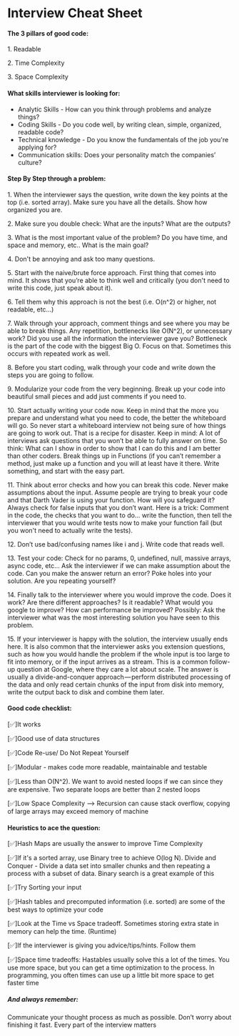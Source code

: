 <h1>Interview Cheat Sheet</h1>
<div>
    <h4>The 3 pillars of good code:</h4>
    <p>1. Readable</p>
    <p>2. Time Complexity</p>
    <p>3. Space Complexity</p>
</div>

<div>
    <h4>What skills interviewer is looking for:</h4>
    <ul>
        <li>Analytic Skills - How can you think through problems and analyze things?</li>
        <li>Coding Skills - Do you code well, by writing clean, simple, organized, readable code?</li>
        <li>Technical knowledge - Do you know the fundamentals of the job you're applying for?</li>
        <li>Communication skills: Does your personality match the companies’ culture?</li>
    </ul>
</div>
<div>
    <h4>Step By Step through a problem:</h4>
    <p> 
        1. When the interviewer says the question, write down the key points at the top (i.e. sorted
        array). Make sure you have all the details. Show how organized you are.
    </p>
        2. Make sure you double check: What are the inputs? What are the outputs?
    <p>
        3. What is the most important value of the problem? Do you have time, and space and memory,
        etc.. What is the main goal?
    </p>
    <p>
        4. Don't be annoying and ask too many questions.
    </p>
    <p>
        5. Start with the naive/brute force approach. First thing that comes into mind. It shows that
        you’re able to think well and critically (you don't need to write this code, just speak about it).
    </p>
    <p>6. Tell them why this approach is not the best (i.e. O(n^2) or higher, not readable, etc...)</p>
    <p>
        7. Walk through your approach, comment things and see where you may be able to break things.
        Any repetition, bottlenecks like O(N^2), or unnecessary work? Did you use all the information
        the interviewer gave you? Bottleneck is the part of the code with the biggest Big O. Focus on
        that. Sometimes this occurs with repeated work as well.
    </p>
    <p>8. Before you start coding, walk through your code and write down the steps you are going to follow.</p>
    <p>9. Modularize your code from the very beginning. Break up your code into beautiful small pieces and add just comments if you need to.</p>
    <p>
        10. Start actually writing your code now. Keep in mind that the more you prepare and understand
        what you need to code, the better the whiteboard will go. So never start a whiteboard
        interview not being sure of how things are going to work out. That is a recipe for disaster.
        Keep in mind: A lot of interviews ask questions that you won’t be able to fully answer on time.
        So think: What can I show in order to show that I can do this and I am better than other
        coders. Break things up in Functions (if you can’t remember a method, just make up a function
        and you will at least have it there. Write something, and start with the easy part.
    </p>
    <p>
        11. Think about error checks and how you can break this code. Never make assumptions about the input. 
        Assume people are trying to break your code and that Darth Vader is using your function. 
        How will you safeguard it? Always check for false inputs that you don’t want. Here is
        a trick: Comment in the code, the checks that you want to do… write the function, then tell the
        interviewer that you would write tests now to make your function fail (but you won't need to
        actually write the tests).
    </p>
    <p>
        12. Don’t use bad/confusing names like i and j. Write code that reads well.
    </p>
    <p>
        13. Test your code: Check for no params, 0, undefined, null, massive arrays, async code, etc… Ask
        the interviewer if we can make assumption about the code. Can you make the answer return
        an error? Poke holes into your solution. Are you repeating yourself?
    </p>
    <p>
        14. Finally talk to the interviewer where you would improve the code. Does it work? Are there
        different approaches? Is it readable? What would you google to improve? How can
        performance be improved? Possibly: Ask the interviewer what was the most interesting
        solution you have seen to this problem.
    </p>
    <p>
        15. If your interviewer is happy with the solution, the interview usually ends here. It is also
        common that the interviewer asks you extension questions, such as how you would handle the
        problem if the whole input is too large to fit into memory, or if the input arrives as a stream.
        This is a common follow-up question at Google, where they care a lot about scale. The answer
        is usually a divide-and-conquer approach — perform distributed processing of the data and only
        read certain chunks of the input from disk into memory, write the output back to disk and
        combine them later.
    </p>
</div>
<div>
    <h4>Good code checklist:</h4>
    <p>[✅]It works</p> 
    <p>[✅]Good use of data structures</p> 
    <p>[✅]Code Re-use/ Do Not Repeat Yourself</p> 
    <p>[✅]Modular - makes code more readable, maintainable and testable</p> 
    <p>[✅]Less than O(N^2). We want to avoid nested loops if we can since they are expensive. Two separate loops are better than 2 nested loops</p> 
    <p>[✅]Low Space Complexity --> Recursion can cause stack overflow, copying of large arrays may exceed memory of machine</p> 
</div>
<div>
    <h4>Heuristics to ace the question:</h4>
    <p>[✅]Hash Maps are usually the answer to improve Time Complexity</p> 
    <p>
        [✅]If it's a sorted array, use Binary tree to achieve O(log N). Divide and Conquer - Divide a data set
        into smaller chunks and then repeating a process with a subset of data. Binary search is a great
        example of this
    </p> 
    <p>[✅]Try Sorting your input</p> 
    <p>[✅]Hash tables and precomputed information (i.e. sorted) are some of the best ways to optimize your code</p> 
    <p>[✅]Look at the Time vs Space tradeoff. Sometimes storing extra state in memory can help the time. (Runtime)</p> 
    <p>[✅]If the interviewer is giving you advice/tips/hints. Follow them</p> 
    <p>
        [✅]Space time tradeoffs: Hastables usually solve this a lot of the times. You use more space, but you
        can get a time optimization to the process. In programming, you often times can use up a little bit
        more space to get faster time
    </p> 
</div>

<div>
    <h5>And always remember: </h5>
    Communicate your thought process as much as possible. Don’t worry about
    finishing it fast. Every part of the interview matters
</div>



